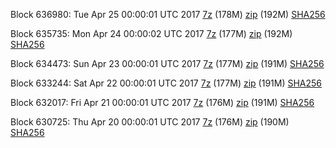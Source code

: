 Block 636980: Tue Apr 25 00:00:01 UTC 2017 [7z](https://transfer.sh/4smOo/bootstrap.dat.20170425.7z) (178M) [zip](https://transfer.sh/ho8Ya/bootstrap.dat.20170425.zip) (192M) [SHA256](https://transfer.sh/5jOAU/sha256.txt)

Block 635735: Mon Apr 24 00:00:02 UTC 2017 [7z](https://transfer.sh/M46Q1/bootstrap.dat.20170424.7z) (177M) [zip](https://transfer.sh/eVfce/bootstrap.dat.20170424.zip) (192M) [SHA256](https://transfer.sh/10QUwq/sha256.txt)

Block 634473: Sun Apr 23 00:00:01 UTC 2017 [7z](https://transfer.sh/3hGhQ/bootstrap.dat.20170423.7z) (177M) [zip](https://transfer.sh/ZFTS6/bootstrap.dat.20170423.zip) (191M) [SHA256](https://transfer.sh/OtMAA/sha256.txt)

Block 633244: Sat Apr 22 00:00:01 UTC 2017 [7z](https://transfer.sh/11Kdgy/bootstrap.dat.20170422.7z) (177M) [zip](https://transfer.sh/7hMyJ/bootstrap.dat.20170422.zip) (191M) [SHA256](https://transfer.sh/QcwC/sha256.txt)

Block 632017: Fri Apr 21 00:00:01 UTC 2017 [7z](https://transfer.sh/yRz1Q/bootstrap.dat.20170421.7z) (176M) [zip](https://transfer.sh/aABaM/bootstrap.dat.20170421.zip) (191M) [SHA256](https://transfer.sh/4G4NN/sha256.txt)

Block 630725: Thu Apr 20 00:00:01 UTC 2017 [7z](https://transfer.sh/lTUed/bootstrap.dat.20170420.7z) (176M) [zip](https://transfer.sh/RvIfj/bootstrap.dat.20170420.zip) (190M) [SHA256](https://transfer.sh/RgSCc/sha256.txt)
